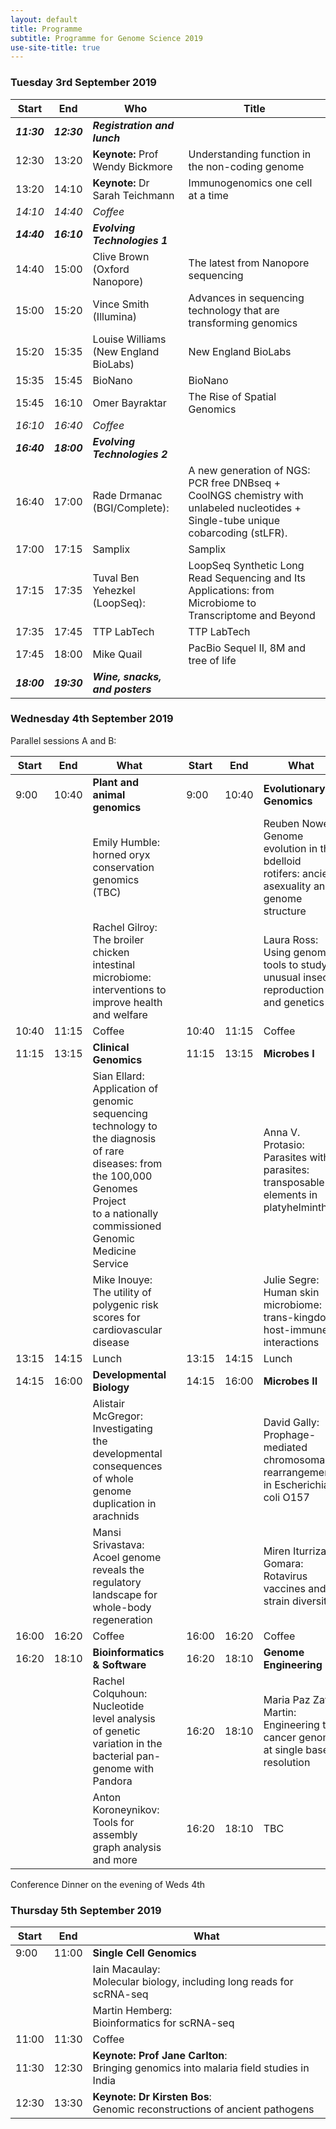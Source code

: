 ```yaml
---
layout: default
title: Programme
subtitle: Programme for Genome Science 2019
use-site-title: true
---
```


### Tuesday 3rd September 2019

__Start__|__End__|__Who__|__Title__
-------|-------|-------|-------
**_11:30_**|**_12:30_**|**_Registration and lunch_**|
12:30|13:20|**Keynote:** Prof Wendy Bickmore|Understanding function in the non-coding genome
13:20|14:10|**Keynote:** Dr Sarah Teichmann|Immunogenomics one cell at a time
*14:10*|*14:40*|*Coffee*| 
**_14:40_**|**_16:10_**|**_Evolving Technologies 1_**| 
14:40|15:00|Clive Brown (Oxford Nanopore)|The latest from Nanopore sequencing
15:00|15:20|Vince Smith (Illumina)|Advances in sequencing technology that are transforming genomics
15:20|15:35|Louise Williams (New England BioLabs)|New England BioLabs
15:35|15:45|BioNano|BioNano
15:45|16:10|Omer Bayraktar|The Rise of Spatial Genomics
*16:10*|*16:40*|*Coffee*| 
**_16:40_**|**_18:00_**|**_Evolving Technologies 2_**| 
16:40|17:00|Rade Drmanac (BGI/Complete):|A new generation of NGS: PCR free DNBseq + CoolNGS chemistry with unlabeled nucleotides + Single-tube unique cobarcoding (stLFR).
17:00|17:15|Samplix|Samplix
17:15|17:35|Tuval Ben Yehezkel (LoopSeq):|LoopSeq Synthetic Long Read Sequencing and Its Applications: from Microbiome to Transcriptome and Beyond
17:35|17:45|TTP LabTech|TTP LabTech
17:45|18:00|Mike Quail|PacBio Sequel II, 8M and tree of life
**_18:00_**|**_19:30_**|**_Wine, snacks, and posters_**|

### Wednesday 4th September 2019

Parallel sessions A and B:

| Start | End   | What                        |       | Start | End   | What       |
|-------|-------|-----------------------------|-------|-------|-------|------------|
| 9:00  | 10:40 | __Plant and animal genomics__   |       | 9:00  | 10:40 | __Evolutionary Genomics__ |
|       |       | Emily Humble: <br>horned oryx conservation genomics (TBC)  |       |   |  |Reuben Nowell:<br>Genome evolution in the bdelloid rotifers: ancient asexuality and genome structure |
|       |       | Rachel Gilroy: <br>The broiler chicken intestinal microbiome: interventions to improve health and welfare   |       |   |  |Laura Ross:<br>Using genomic tools to study unusual insect reproduction and genetics |
| 10:40 | 11:15 | Coffee                      |       | 10:40 | 11:15 | Coffee     |
| 11:15 | 13:15 | __Clinical Genomics__           |       | 11:15 | 13:15 | __Microbes I__ |
|       |       | Sian Ellard: <br>Application of genomic sequencing technology to the diagnosis of rare<br> diseases: from the 100,000 Genomes Project<br> to a nationally commissioned Genomic Medicine Service                                |       |       |       | Anna V. Protasio: <br>Parasites within parasites: transposable elements in platyhelminthes |
|       |       | Mike Inouye: <br>The utility of polygenic risk scores for cardiovascular disease                               |       |       |       | Julie Segre: <br>Human skin microbiome: trans-kingdom, host-immune interactions  |
| 13:15 | 14:15 | Lunch                       |       | 13:15 | 14:15 | Lunch      |
| 14:15 | 16:00 | __Developmental Biology__       |       | 14:15 | 16:00 | __Microbes II__ |
|  |  | Alistair McGregor:<br>Investigating the developmental consequences of whole genome duplication in arachnids      | | || David Gally: <br>Prophage-mediated chromosomal rearrangements in Escherichia coli O157 | 
|  |  | Mansi Srivastava:<br>Acoel genome reveals the regulatory landscape for whole-body regeneration      |  |  |  |Miren Iturriza-Gomara: <br>Rotavirus vaccines and strain diversity |
| 16:00 | 16:20 | Coffee                      |       | 16:00 | 16:20 | Coffee     |
| 16:20 | 18:10 | __Bioinformatics & Software__   |       | 16:20 | 18:10 | __Genome Engineering__ |
|       |       | Rachel Colquhoun: <br>Nucleotide level analysis of genetic variation in the bacterial pan-genome with Pandora  |       | 16:20 | 18:10 | Maria Paz Zafra Martin: <br>Engineering the cancer genome at single base resolution |
|       |       | Anton Koroneynikov: <br>Tools for assembly graph analysis and more  |       | 16:20 | 18:10 | TBC |


Conference Dinner on the evening of Weds 4th

### Thursday 5th September 2019

| Start | End   | What             |
|-------|-------|------------------|
| 9:00  | 11:00 | __Single Cell Genomics__      |
|   |  | Iain Macaulay:<br>Molecular biology, including long reads for scRNA-seq      |
|   |  | Martin Hemberg:<br>Bioinformatics for scRNA-seq     |
| 11:00 | 11:30 | Coffee           |
| 11:30 | 12:30 | __Keynote: Prof Jane Carlton__: <br>Bringing genomics into malaria field studies in India |
| 12:30 | 13:30 | __Keynote: Dr Kirsten Bos__: <br>Genomic reconstructions of ancient pathogens |
